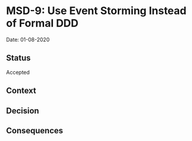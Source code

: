 # MSD-9: Use Event Storming Instead of Formal DDD

Date: 01-08-2020

## Status

Accepted

## Context


## Decision


## Consequences


